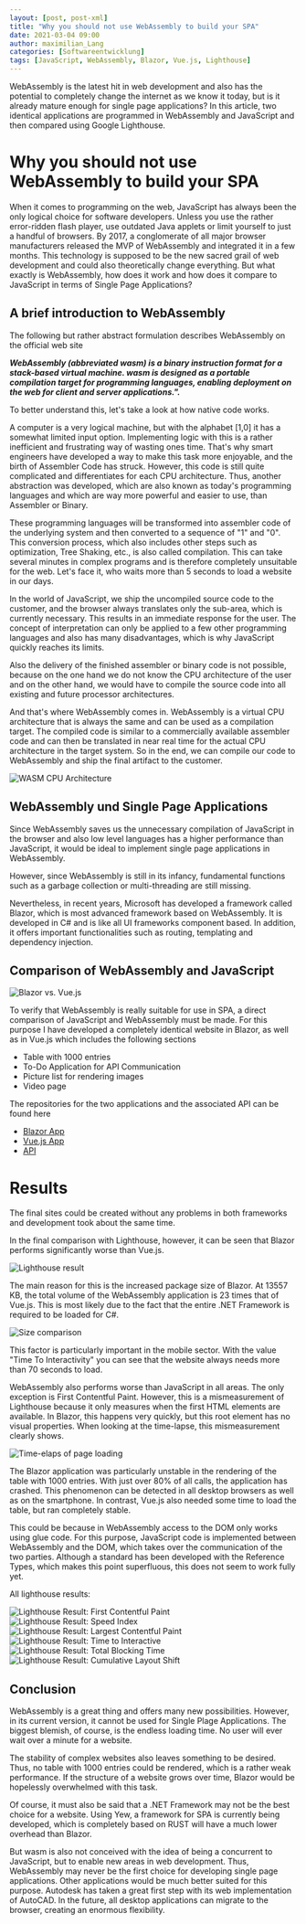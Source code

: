 ```yaml
---
layout: [post, post-xml]              
title: "Why you should not use WebAssembly to build your SPA"            
date: 2021-03-04 09:00 
author: maximilian_Lang                 
categories: [Softwareentwicklung]
tags: [JavaScript, WebAssembly, Blazor, Vue.js, Lighthouse]     
---
```


WebAssembly is the latest hit in web development and also has the potential to completely change the internet as we know it today, but is it already mature enough for single page applications?
In this article, two identical applications are programmed in WebAssembly and JavaScript and then compared using Google Lighthouse.

# Why you should not use WebAssembly to build your SPA


When it comes to programming on the web, JavaScript has always been the only logical choice for software developers. 
Unless you use the rather error-ridden flash player, use outdated Java applets or limit yourself to just a handful of browsers. 
By 2017, a conglomerate of all major browser manufacturers released the MVP of WebAssembly and integrated it in a few months. 
This technology is supposed to be the new sacred grail of web development and could also theoretically change everything. 
But what exactly is WebAssembly, how does it work and how does it compare to JavaScript in terms of Single Page Applications?

## A brief introduction to WebAssembly

The following but rather abstract formulation describes WebAssembly on the official web site

***WebAssembly (abbreviated wasm) is a binary instruction format for a stack-based virtual machine. wasm is designed as a portable compilation target for programming languages, enabling deployment on the web for client and server applications.".***

To better understand this, let's take a look at how native code works.

A computer is a very logical machine, but with the alphabet [1,0] it has a somewhat limited input option. 
Implementing logic with this is a rather inefficient and frustrating way of wasting ones time. 
That's why smart engineers have developed a way to make this task more enjoyable, and the birth of Assembler Code has struck. 
However, this code is still quite complicated and differentiates for each CPU architecture. 
Thus, another abstraction was developed, which are also known as today's programming languages and which are way more powerful and easier to use, than Assembler or Binary.

These programming languages will be transformed into assembler code of the underlying system and then converted to a sequence of "1" and "0". 
This conversion process, which also includes other steps such as optimization, Tree Shaking, etc., is also called compilation. 
This can take several minutes in complex programs and is therefore completely unsuitable for the web. 
Let's face it, who waits more than 5 seconds to load a website in our days.

In the world of JavaScript, we ship the uncompiled source code to the customer, and the browser always translates only the sub-area, which is currently necessary.
This results in an immediate response for the user.
The concept of interpretation can only be applied to a few other programming languages and also has many disadvantages, which is why JavaScript quickly reaches its limits.

Also the delivery of the finished assembler or binary code is not possible, because on the one hand we do not know the CPU architecture of the user and on the other hand, we would have to compile the source code into all existing and future processor architectures.

And that's where WebAssembly comes in.
WebAssembly is a virtual CPU architecture that is always the same and can be used as a compilation target. 
The compiled code is similar to a commercially available assembler code and can then be translated in near real time for the actual CPU architecture in the target system.
So in the end, we can compile our code to WebAssembly and ship the final artifact to the customer.

![WASM CPU Architecture](/assets/images/posts/Why-you-should-not-use-WebAssembly-to-build-your-spa/wasm_cpu_architecture.png)

## WebAssembly und Single Page Applications

Since WebAssembly saves us the unnecessary compilation of JavaScript in the browser and also low level languages has a higher performance than JavaScript, it would be ideal to implement single page applications in WebAssembly.

However, since WebAssembly is still in its infancy, fundamental functions such as a garbage collection or multi-threading are still missing.

Nevertheless, in recent years, Microsoft has developed a framework called Blazor, which is most advanced framework based on WebAssembly.
It is developed in C# and is like all UI frameworks component based.
In addition, it offers important functionalities such as routing, templating and dependency injection.

## Comparison of WebAssembly and JavaScript

![Blazor vs. Vue.js](/assets/images/posts/Why-you-should-not-use-WebAssembly-to-build-your-spa/WASM_VS_JS.png)

To verify that WebAssembly is really suitable for use in SPA, a direct comparison of JavaScript and WebAssembly must be made. 
For this purpose I have developed a completely identical website in Blazor, as well as in Vue.js which includes the following sections

- Table with 1000 entries
- To-Do Application for API Communication
- Picture list for rendering images
- Video page

The repositories for the two applications and the associated API can be found here

- [Blazor App](https://github.com/xXanth0s/wasm_comparison_blazor-app)
- [Vue.js App](https://github.com/xXanth0s/wasm_comparison_vue_app)
- [API](https://github.com/xXanth0s/wasm_comparison_api)

# Results

The final sites could be created without any problems in both frameworks and development took about the same time.

In the final comparison with Lighthouse, however, it can be seen that Blazor performs significantly worse than Vue.js.

![Lighthouse result](/assets/images/posts/Why-you-should-not-use-WebAssembly-to-build-your-spa/Lighthouse_Results.jpg)


The main reason for this is the increased package size of Blazor. 
At 13557 KB, the total volume of the WebAssembly application is 23 times that of Vue.js. 
This is most likely due to the fact that the entire .NET Framework is required to be loaded for C#.

![Size comparison](/assets/images/posts/Why-you-should-not-use-WebAssembly-to-build-your-spa/Size_Comparison.png)

This factor is particularly important in the mobile sector.
With the value "Time To Interactivity" you can see that the website always needs more than 70 seconds to load.

WebAssembly also performs worse than JavaScript in all areas. 
The only exception is First Contentful Paint. However, this is a mismeasurement of Lighthouse because it only measures when the first HTML elements are available. 
In Blazor, this happens very quickly, but this root element has no visual properties. 
When looking at the time-lapse, this mismeasurement clearly shows.

![Time-elaps of page loading](/assets/images/posts/Why-you-should-not-use-WebAssembly-to-build-your-spa/Fast_Motion.png)

The Blazor application was particularly unstable in the rendering of the table with 1000 entries. 
With just over 80% of all calls, the application has crashed. 
This phenomenon can be detected in all desktop browsers as well as on the smartphone. 
In contrast, Vue.js also needed some time to load the table, but ran completely stable.

This could be because in WebAssembly access to the DOM only works using glue code. 
For this purpose, JavaScript code is implemented between WebAssembly and the DOM, which takes over the communication of the two parties. 
Although a standard has been developed with the Reference Types, which makes this point superfluous, this does not seem to work fully yet.

All lighthouse results:


![Lighthouse Result: First Contentful Paint](/assets/images/posts/Why-you-should-not-use-WebAssembly-to-build-your-spa/First-Contentful-Paint.jpg)
![Lighthouse Result: Speed Index](/assets/images/posts/Why-you-should-not-use-WebAssembly-to-build-your-spa/Speed-Index.jpg)
![Lighthouse Result: Largest Contentful Paint](/assets/images/posts/Why-you-should-not-use-WebAssembly-to-build-your-spa/Largest-Contentful-Paint.jpg)
![Lighthouse Result: Time to Interactive](/assets/images/posts/Why-you-should-not-use-WebAssembly-to-build-your-spa/Time-to-Interactivity.jpg)
![Lighthouse Result: Total Blocking Time](/assets/images/posts/Why-you-should-not-use-WebAssembly-to-build-your-spa/Total-Blocking-Time.jpg)
![Lighthouse Result: Cumulative Layout Shift](/assets/images/posts/Why-you-should-not-use-WebAssembly-to-build-your-spa/Cumulative-Layout-Shift.jpg)

## Conclusion

WebAssembly is a great thing and offers many new possibilities. 
However, in its current version, it cannot be used for Single Plage Applications.
The biggest blemish, of course, is the endless loading time. 
No user will ever wait over a minute for a website.

The stability of complex websites also leaves something to be desired. 
Thus, no table with 1000 entries could be rendered, which is a rather weak performance. 
If the structure of a website grows over time, Blazor would be hopelessly overwhelmed with this task.

Of course, it must also be said that a .NET Framework may not be the best choice for a website.
Using Yew, a framework for SPA is currently being developed, which is completely based on RUST will have a much lower overhead than Blazor.

But wasm is also not conceived with the idea of being a concurrent to JavaScript, but to enable new areas in web development. 
Thus, WebAssembly may never be the first choice for developing single page applications. 
Other applications would be much better suited for this purpose. 
Autodesk has taken a great first step with its web implementation of AutoCAD. 
In the future, all desktop applications can migrate to the browser, creating an enormous flexibility.
